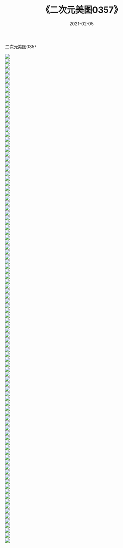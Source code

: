 ﻿---
layout: post
title:  《二次元美图0357》
date:   2021-02-05
img: http://imgx.orgx.ga/二次元/2021/二次元美图0357/000.jpg
categories: [美女, 清纯, 唯美]
---

二次元美图0357

 ![](http://imgx.orgx.ga/二次元/2021/二次元美图0357/001.jpg) <br>![](http://imgx.orgx.ga/二次元/2021/二次元美图0357/002.jpg) <br>![](http://imgx.orgx.ga/二次元/2021/二次元美图0357/003.jpg) <br>![](http://imgx.orgx.ga/二次元/2021/二次元美图0357/004.jpg) <br>![](http://imgx.orgx.ga/二次元/2021/二次元美图0357/005.jpg) <br>![](http://imgx.orgx.ga/二次元/2021/二次元美图0357/006.jpg) <br>![](http://imgx.orgx.ga/二次元/2021/二次元美图0357/007.jpg) <br>![](http://imgx.orgx.ga/二次元/2021/二次元美图0357/008.jpg) <br>![](http://imgx.orgx.ga/二次元/2021/二次元美图0357/009.jpg) <br>![](http://imgx.orgx.ga/二次元/2021/二次元美图0357/010.jpg) <br>![](http://imgx.orgx.ga/二次元/2021/二次元美图0357/011.jpg) <br>![](http://imgx.orgx.ga/二次元/2021/二次元美图0357/012.jpg) <br>![](http://imgx.orgx.ga/二次元/2021/二次元美图0357/013.jpg) <br>![](http://imgx.orgx.ga/二次元/2021/二次元美图0357/014.jpg) <br>![](http://imgx.orgx.ga/二次元/2021/二次元美图0357/015.jpg) <br>![](http://imgx.orgx.ga/二次元/2021/二次元美图0357/016.jpg) <br>![](http://imgx.orgx.ga/二次元/2021/二次元美图0357/017.jpg) <br>![](http://imgx.orgx.ga/二次元/2021/二次元美图0357/018.jpg) <br>![](http://imgx.orgx.ga/二次元/2021/二次元美图0357/019.jpg) <br>![](http://imgx.orgx.ga/二次元/2021/二次元美图0357/020.jpg) <br>![](http://imgx.orgx.ga/二次元/2021/二次元美图0357/021.jpg) <br>![](http://imgx.orgx.ga/二次元/2021/二次元美图0357/022.jpg) <br>![](http://imgx.orgx.ga/二次元/2021/二次元美图0357/023.jpg) <br>![](http://imgx.orgx.ga/二次元/2021/二次元美图0357/024.jpg) <br>![](http://imgx.orgx.ga/二次元/2021/二次元美图0357/025.jpg) <br>![](http://imgx.orgx.ga/二次元/2021/二次元美图0357/026.jpg) <br>![](http://imgx.orgx.ga/二次元/2021/二次元美图0357/027.jpg) <br>![](http://imgx.orgx.ga/二次元/2021/二次元美图0357/028.jpg) <br>![](http://imgx.orgx.ga/二次元/2021/二次元美图0357/029.jpg) <br>![](http://imgx.orgx.ga/二次元/2021/二次元美图0357/030.jpg) <br>![](http://imgx.orgx.ga/二次元/2021/二次元美图0357/031.jpg) <br>![](http://imgx.orgx.ga/二次元/2021/二次元美图0357/032.jpg) <br>![](http://imgx.orgx.ga/二次元/2021/二次元美图0357/033.jpg) <br>![](http://imgx.orgx.ga/二次元/2021/二次元美图0357/034.jpg) <br>![](http://imgx.orgx.ga/二次元/2021/二次元美图0357/035.jpg) <br>![](http://imgx.orgx.ga/二次元/2021/二次元美图0357/036.jpg) <br>![](http://imgx.orgx.ga/二次元/2021/二次元美图0357/037.jpg) <br>![](http://imgx.orgx.ga/二次元/2021/二次元美图0357/038.jpg) <br>![](http://imgx.orgx.ga/二次元/2021/二次元美图0357/039.jpg) <br>![](http://imgx.orgx.ga/二次元/2021/二次元美图0357/040.jpg) <br>![](http://imgx.orgx.ga/二次元/2021/二次元美图0357/041.jpg) <br>![](http://imgx.orgx.ga/二次元/2021/二次元美图0357/042.jpg) <br>![](http://imgx.orgx.ga/二次元/2021/二次元美图0357/043.jpg) <br>![](http://imgx.orgx.ga/二次元/2021/二次元美图0357/044.jpg) <br>![](http://imgx.orgx.ga/二次元/2021/二次元美图0357/045.jpg) <br>![](http://imgx.orgx.ga/二次元/2021/二次元美图0357/046.jpg) <br>![](http://imgx.orgx.ga/二次元/2021/二次元美图0357/047.jpg) <br>![](http://imgx.orgx.ga/二次元/2021/二次元美图0357/048.jpg) <br>![](http://imgx.orgx.ga/二次元/2021/二次元美图0357/049.jpg) <br>![](http://imgx.orgx.ga/二次元/2021/二次元美图0357/050.jpg) <br>![](http://imgx.orgx.ga/二次元/2021/二次元美图0357/051.jpg) <br>![](http://imgx.orgx.ga/二次元/2021/二次元美图0357/052.jpg) <br>![](http://imgx.orgx.ga/二次元/2021/二次元美图0357/053.jpg) <br>![](http://imgx.orgx.ga/二次元/2021/二次元美图0357/054.jpg) <br>![](http://imgx.orgx.ga/二次元/2021/二次元美图0357/055.jpg) <br>![](http://imgx.orgx.ga/二次元/2021/二次元美图0357/056.jpg) <br>![](http://imgx.orgx.ga/二次元/2021/二次元美图0357/057.jpg) <br>![](http://imgx.orgx.ga/二次元/2021/二次元美图0357/058.jpg) <br>![](http://imgx.orgx.ga/二次元/2021/二次元美图0357/059.jpg) <br>![](http://imgx.orgx.ga/二次元/2021/二次元美图0357/060.jpg) <br>![](http://imgx.orgx.ga/二次元/2021/二次元美图0357/061.jpg) <br>![](http://imgx.orgx.ga/二次元/2021/二次元美图0357/062.jpg) <br>![](http://imgx.orgx.ga/二次元/2021/二次元美图0357/063.jpg) <br>![](http://imgx.orgx.ga/二次元/2021/二次元美图0357/064.jpg) <br>![](http://imgx.orgx.ga/二次元/2021/二次元美图0357/065.jpg) <br>![](http://imgx.orgx.ga/二次元/2021/二次元美图0357/066.jpg) <br>![](http://imgx.orgx.ga/二次元/2021/二次元美图0357/067.jpg) <br>![](http://imgx.orgx.ga/二次元/2021/二次元美图0357/068.jpg) <br>![](http://imgx.orgx.ga/二次元/2021/二次元美图0357/069.jpg) <br>![](http://imgx.orgx.ga/二次元/2021/二次元美图0357/070.jpg) <br>![](http://imgx.orgx.ga/二次元/2021/二次元美图0357/071.jpg) <br>![](http://imgx.orgx.ga/二次元/2021/二次元美图0357/072.jpg) <br>![](http://imgx.orgx.ga/二次元/2021/二次元美图0357/073.jpg) <br>![](http://imgx.orgx.ga/二次元/2021/二次元美图0357/074.jpg) <br>![](http://imgx.orgx.ga/二次元/2021/二次元美图0357/075.jpg) <br>![](http://imgx.orgx.ga/二次元/2021/二次元美图0357/076.jpg) <br>![](http://imgx.orgx.ga/二次元/2021/二次元美图0357/077.jpg) <br>![](http://imgx.orgx.ga/二次元/2021/二次元美图0357/078.jpg) <br>![](http://imgx.orgx.ga/二次元/2021/二次元美图0357/079.jpg) <br>![](http://imgx.orgx.ga/二次元/2021/二次元美图0357/080.jpg) <br>![](http://imgx.orgx.ga/二次元/2021/二次元美图0357/081.jpg) <br>![](http://imgx.orgx.ga/二次元/2021/二次元美图0357/082.jpg) <br>![](http://imgx.orgx.ga/二次元/2021/二次元美图0357/083.jpg) <br>![](http://imgx.orgx.ga/二次元/2021/二次元美图0357/084.jpg) <br>![](http://imgx.orgx.ga/二次元/2021/二次元美图0357/085.jpg) <br>![](http://imgx.orgx.ga/二次元/2021/二次元美图0357/086.jpg) <br>![](http://imgx.orgx.ga/二次元/2021/二次元美图0357/087.jpg) <br>![](http://imgx.orgx.ga/二次元/2021/二次元美图0357/088.jpg) <br>![](http://imgx.orgx.ga/二次元/2021/二次元美图0357/089.jpg) <br>![](http://imgx.orgx.ga/二次元/2021/二次元美图0357/090.jpg) <br>![](http://imgx.orgx.ga/二次元/2021/二次元美图0357/091.jpg) <br>![](http://imgx.orgx.ga/二次元/2021/二次元美图0357/092.jpg) <br>![](http://imgx.orgx.ga/二次元/2021/二次元美图0357/093.jpg) <br>![](http://imgx.orgx.ga/二次元/2021/二次元美图0357/094.jpg) <br>![](http://imgx.orgx.ga/二次元/2021/二次元美图0357/095.jpg) <br>![](http://imgx.orgx.ga/二次元/2021/二次元美图0357/096.jpg) <br>![](http://imgx.orgx.ga/二次元/2021/二次元美图0357/097.jpg) <br>![](http://imgx.orgx.ga/二次元/2021/二次元美图0357/098.jpg) <br>![](http://imgx.orgx.ga/二次元/2021/二次元美图0357/099.jpg) <br>![](http://imgx.orgx.ga/二次元/2021/二次元美图0357/100.jpg) <br>